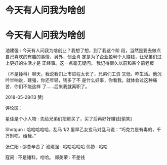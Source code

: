# 今天有人问我为啥创

# 今天有人问我为啥创

池建强 : 今天有人问我为啥创业？我想了想，到了我这个阶 段，当然是要去做点自己喜欢的有趣的事情，另外，创业肯 定是为了企业盈利个人赚钱，让兄弟们过上更好的生活才是 正经事。这一点毫无疑问。 我记得很久以前和某个前老板

（不是锤科）聊天，我说我们上市进程太长了，兄弟们工资 又低，咋生活。他沉吟半响说，建强，你还年轻，钱多了不 是什么好事，你看我，就体会过这种痛苦，你们不能这样 了……后来我就离职了。

2018-05-28(13 赞)

评论区：

星佳是个小人物 : 先给兄弟们把房买了，买了后再好好赚钱[偷笑]

Shotgun : 哈哈哈哈哈，乱马 1/2 里早乙女玄马对乱马说：“巧克力是有毒的，千万别吃，给我。”

张仁阳 : 邵总辛苦了 池建强 : 哈哈哈哈哈 伟协 : 哈哈

寇闹 : 不是锤科，哈哈。 郑美荣 : 不差钱